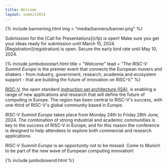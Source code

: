 ```yaml
---
title: Welcome
layout: summit2024
---
```


{% include bannerimg.html
    img = "media/banners/banner.png"
%}

<div class="alert alert-primary" role="alert" markdown="1">
  Submission for the [Call for Presentations](cfp) is open! Make sure you get your ideas ready for submission until March 15, 2024.
</div>

<div class="alert alert-primary" role="alert" markdown="1">
  [Registration](registration) is open. Secure the early bird rate until May 10, 2024.
</div>

{% include jumboboxstart.html
    title = "Welcome"
    lead = "The *RISC-V Summit Europe* is the premier event that connects the European movers and shakers - from industry, government, research, academia and ecosystem support - that are building the future of innovation on RISC-V."
%}

[RISC-V](https://riscv.org), the open standard [instruction set architecture (ISA)](https://en.wikipedia.org/wiki/Instruction_set_architecture), is enabling a range of new applications and research that will define the future of computing in Europe. The region has been central to RISC-V's success, with one-third of RISC-V's global community based in Europe.

*RISC-V Summit Europe* takes place from Monday 24th to Friday 28th June, 2024. The combination of strong industrial and academic communities is key to the success of RISC-V in Europe, and for this reason the conference is designed to help attendees to explore both commercial and research applications.

*RISC-V Summit Europe* is an opportunity not to be missed. Come to Munich to be part of the new wave of European computing innovation!

{% include jumboboxend.html %}

